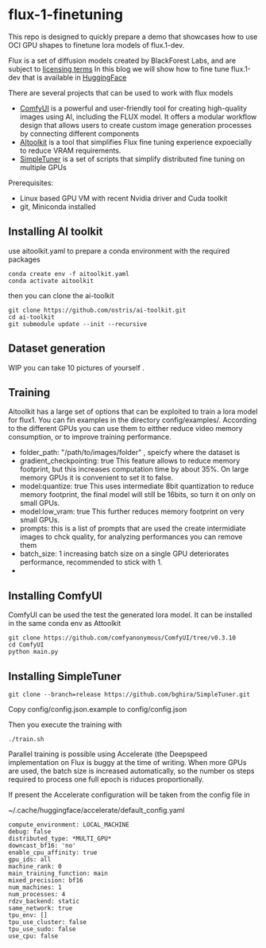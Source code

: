 # flux-1-finetuning

This repo is designed to quickly  prepare a demo that showcases how to use OCI GPU shapes to finetune lora models of flux.1-dev. 

Flux is a set of diffusion models created by BlackForest Labs, and are subject to [licensing terms](https://github.com/black-forest-labs/flux/blob/main/model_licenses/LICENSE-FLUX1-dev)
In this blog we will show how to fine tune flux.1-dev that is available in [HuggingFace](https://huggingface.co/black-forest-labs/FLUX.1-dev)

There are several projects that can be used to work with flux models
- [ComfyUI](https://github.com/comfyanonymous/ComfyUI) is a powerful and user-friendly tool for creating high-quality images using AI, including the FLUX model. It offers a modular workflow design that allows users to create custom image generation processes by connecting different components
- [AItoolkit](https://github.com/comfyanonymous/ComfyUI) is a tool that simplifies Flux fine tuning experience expoecially to reduce VRAM requirements. 
- [SimpleTuner](https://github.com/bghira/SimpleTuner) is a set of scripts that simplify distributed fine tuning on multiple GPUs 

Prerequisites: 
- Linux based GPU VM with recent Nvidia driver and Cuda toolkit
- git, Miniconda installed

## Installing AI toolkit ##

use aitoolkit.yaml  to prepare a conda environment with the required packages 

```
conda create env -f aitoolkit.yaml
conda activate aitoolkit
```

then you can clone the ai-toolkit 
```
git clone https://github.com/ostris/ai-toolkit.git
cd ai-toolkit
git submodule update --init --recursive
```

## Dataset generation ##

WIP
you can take 10 pictures of yourself .


## Training

Aitoolkit has a large set of options that can be exploited to train a lora model for flux1. You can fin examples in the directory config/examples/.
According to the different GPUs you can use them to eitther reduce video memory consumption, or to improve training performance. 


- folder_path: "/path/to/images/folder" , speicfy where the dataset is
- gradient_checkpointing: true  This feature allows to reduce memory footprint, but this increases computation time by about 35%. On large memory GPUs it is convenient to set it to false.
- model:quantize: true  This uses intermediate 8bit quantization to reduce memory footprint, the final model will still be 16bits, so turn it on only on small GPUs.
- model:low_vram: true  This further reduces memory footprint on very small GPUs.
- prompts: this is a list of prompts that are used the create intermidiate images to chck quality, for analyzing performances you can remove them    
- batch_size: 1 increasing batch size on a single GPU deteriorates performance, recommended to stick with 1.
-  

## Installing ComfyUI

ComfyUI can be used the test the generated lora model. It can be installed in the same conda env as Attoolkit

```
git clone https://github.com/comfyanonymous/ComfyUI/tree/v0.3.10
cd ComfyUI
python main.py
```

## Installing SimpleTuner

```
git clone --branch=release https://github.com/bghira/SimpleTuner.git
```
Copy config/config.json.example to config/config.json

Then you execute the training with

```
./train.sh
```

Parallel training is possible using Accelerate (the Deepspeed implementation on Flux is buggy at the time of writing.
When more GPUs are used, the batch size is increased automatically, so the number os steps required to process one full epoch is riduces proportionally.

If present the Accelerate configuration will be taken from the config file in

~/.cache/huggingface/accelerate/default_config.yaml

```
compute_environment: LOCAL_MACHINE
debug: false
distributed_type: *MULTI_GPU*
downcast_bf16: 'no'
enable_cpu_affinity: true
gpu_ids: all
machine_rank: 0
main_training_function: main
mixed_precision: bf16
num_machines: 1
num_processes: 4
rdzv_backend: static
same_network: true
tpu_env: []
tpu_use_cluster: false
tpu_use_sudo: false
use_cpu: false
```






